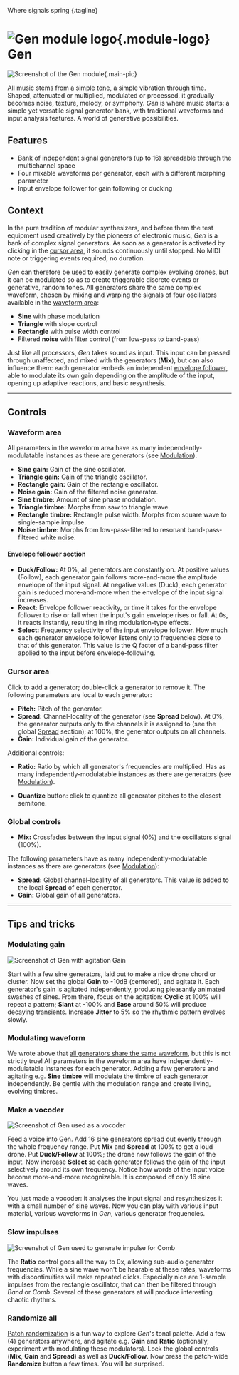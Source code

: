 Where signals spring
{.tagline}

# ![Gen module logo](../assets/images/modules/gen/gen.svg){.module-logo} Gen

![Screenshot of the Gen module](../assets/images/modules/gen/gen.png){.main-pic}

All music stems from a simple tone, a simple vibration through time. Shaped, attenuated or multiplied, modulated or processed, it gradually becomes noise, texture, melody, or symphony. _Gen_ is where music starts: a simple yet versatile signal generator bank, with traditional waveforms and input analysis features. A world of generative possibilities.

## Features

- Bank of independent signal generators (up to 16) spreadable through the multichannel space
- Four mixable waveforms per generator, each with a different morphing parameter
- Input envelope follower for gain following or ducking

## Context

In the pure tradition of modular synthesizers, and before them the test equipment used creatively by the pioneers of electronic music, _Gen_ is a bank of complex signal generators. As soon as a generator is activated by clicking in the [cursor area](#cursor-area), it sounds continuously until stopped. No MIDI note or triggering events required, no duration.

_Gen_ can therefore be used to easily generate complex evolving drones, but it can be modulated so as to create triggerable discrete events or generative, random tones. All generators share the same complex waveform, chosen by mixing and warping the signals of four oscillators available in the [waveform area](#waveform-area):

- **Sine** with phase modulation
- **Triangle** with slope control
- **Rectangle** with pulse width control
- Filtered **noise** with filter control (from low-pass to band-pass)

Just like all processors, _Gen_ takes sound as input. This input can be passed through unaffected, and mixed with the generators (**Mix**), but can also influence them: each generator embeds an independent [envelope follower](#envelope-follower-section), able to modulate its own gain depending on the amplitude of the input, opening up adaptive reactions, and basic resynthesis.

---

## Controls

### Waveform area

All parameters in the waveform area have as many independently-modulatable instances as there are generators (see [Modulation](../atelier/modulation.md)).

- **Sine gain:** Gain of the sine oscillator.
- **Triangle gain:** Gain of the triangle oscillator.
- **Rectangle gain:** Gain of the rectangle oscillator.
- **Noise gain:** Gain of the filtered noise generator.
- **Sine timbre:** Amount of sine phase modulation.
- **Triangle timbre:** Morphs from saw to triangle wave.
- **Rectangle timbre:** Rectangle pulse width. Morphs from square wave to single-sample impulse.
- **Noise timbre:** Morphs from low-pass-filtered to resonant band-pass-filtered white noise.

#### Envelope follower section

- **Duck/Follow:** At 0%, all generators are constantly on. At positive values (Follow), each generator gain follows more-and-more the amplitude envelope of the input signal. At negative values (Duck), each generator gain is reduced more-and-more when the envelope of the input signal increases.
- **React:** Envelope follower reactivity, or time it takes for the envelope follower to rise or fall when the input's gain envelope rises or fall. At 0s, it reacts instantly, resulting in ring modulation-type effects.
- **Select:** Frequency selectivity of the input envelope follower. How much each generator envelope follower listens only to frequencies close to that of this generator. This value is the Q factor of a band-pass filter applied to the input before envelope-following.

### Cursor area

Click to add a generator; double-click a generator to remove it. The following parameters are local to each generator:

- **Pitch:** Pitch of the generator.
- **Spread:** Channel-locality of the generator (see **Spread** below). At 0%, the generator outputs only to the channels it is assigned to (see the global [Spread](../atelier/multichannel.md#spread) section); at 100%, the generator outputs on all channels.
- **Gain:** Individual gain of the generator.

Additional controls:

- **Ratio:** Ratio by which all generator's frequencies are multiplied. Has as many independently-modulatable instances as there are generators (see [Modulation](../atelier/modulation.md)).

- **Quantize** button: click to quantize all generator pitches to the closest semitone.

### Global controls

- **Mix:** Crossfades between the input signal (0%) and the oscillators signal (100%).

The following parameters have as many independently-modulatable instances as there are generators (see [Modulation](../atelier/modulation.md)):

- **Spread:** Global channel-locality of all generators. This value is added to the local **Spread** of each generator.
- **Gain:** Global gain of all generators.

---

## Tips and tricks

### Modulating gain

![Screenshot of Gen with agitation Gain](../assets/images/modules/gen/gen-tips-gain-mod.png)

Start with a few sine generators, laid out to make a nice drone chord or cluster. Now set the global **Gain** to -10dB (centered), and agitate it. Each generator's gain is agitated independently, producing pleasantly animated swashes of sines. From there, focus on the agitation: **Cyclic** at 100% will repeat a pattern; **Slant** at -100% and **Ease** around 50% will produce decaying transients. Increase **Jitter** to 5% so the rhythmic pattern evolves slowly.

### Modulating waveform

We wrote above that [all generators share the same waveform](#context), but this is not strictly true! All parameters in the waveform area have independently-modulatable instances for each generator. Adding a few generators and agitating e.g. **Sine timbre** will modulate the timbre of each generator independently. Be gentle with the modulation range and create living, evolving timbres.

### Make a vocoder

![Screenshot of Gen used as a vocoder](../assets/images/modules/gen/gen-tips-vocoder.png)

Feed a voice into Gen. Add 16 sine generators spread out evenly through the whole frequency range. Put **Mix** and **Spread** at 100% to get a loud drone. Put **Duck/Follow** at 100%; the drone now follows the gain of the input. Now increase **Select** so each generator follows the gain of the input selectively around its own frequency. Notice how words of the input voice become more-and-more recognizable. It is composed of only 16 sine waves.

You just made a vocoder: it analyses the input signal and resynthesizes it with a small number of sine waves. Now you can play with various input material, various waveforms in _Gen_, various generator frequencies.

### Slow impulses

![Screenshot of Gen used to generate impulse for Comb](../assets/images/modules/gen/gen-tips-impulses.png)


The **Ratio** control goes all the way to 0x, allowing sub-audio generator frequencies. While a sine wave won't be hearable at these rates, waveforms with discontinuities will make repeated clicks. Especially nice are 1-sample impulses from the rectangle oscillator, that can then be filtered through _Band_ or _Comb_. Several of these generators at will produce interesting chaotic rhythms.

### Randomize all

[Patch randomization](../atelier/snapshots-and-randomizer.md) is a fun way to explore _Gen_'s tonal palette. Add a few (4) generators anywhere, and agitate e.g. **Gain** and **Ratio** (optionally, experiment with modulating these modulators). Lock the global controls (**Mix**, **Gain** and **Spread**) as well as **Duck/Follow**. Now press the patch-wide **Randomize** button a few times. You will be surprised.
